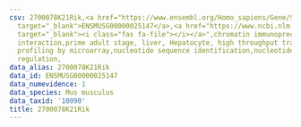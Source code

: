 ```yaml
---
csv: 2700078K21Rik,<a href="https://www.ensembl.org/Homo_sapiens/Gene/Summary?db=core;g=ENSMUSG00000025147"
  target="_blank">ENSMUSG00000025147</a>,<a href="https://www.ncbi.nlm.nih.gov/pubmed/23834426"
  target="_blank"><i class="fas fa-file"></i></a>",chromatin immunoprecipitation assay,direct
  interaction,prime adult stage, liver, Hepatocyte, high throughput transcription
  profiling by microarray,nucleotide sequence identification,nucleotide sequence identification,transcriptional
  regulation,
data_alias: 2700078K21Rik
data_id: ENSMUSG00000025147
data_numevidence: 1
data_species: Mus musculus
data_taxid: '10090'
title: 2700078K21Rik
---
```

